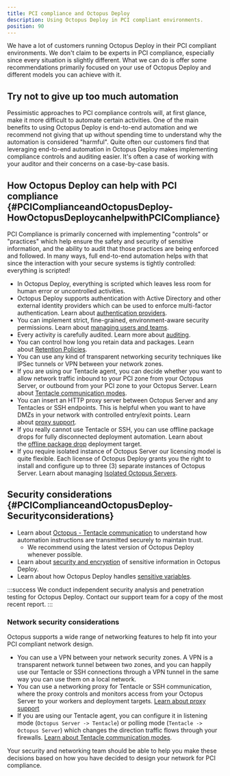 ```yaml
---
title: PCI compliance and Octopus Deploy
description: Using Octopus Deploy in PCI compliant environments.
position: 90
---
```


We have a lot of customers running Octopus Deploy in their PCI compliant environments. We don't claim to be experts in PCI compliance, especially since every situation is slightly different. What we can do is offer some recommendations primarily focused on your use of Octopus Deploy and different models you can achieve with it.

## Try not to give up too much automation

Pessimistic approaches to PCI compliance controls will, at first glance, make it more difficult to automate certain activities. One of the main benefits to using Octopus Deploy is end-to-end automation and we recommend not giving that up without spending time to understand why the automation is considered "harmful". Quite often our customers find that leveraging end-to-end automation in Octopus Deploy makes implementing compliance controls and auditing easier. It's often a case of working with your auditor and their concerns on a case-by-case basis.

## How Octopus Deploy can help with PCI compliance {#PCIComplianceandOctopusDeploy-HowOctopusDeploycanhelpwithPCICompliance}

PCI Compliance is primarily concerned with implementing "controls" or "practices" which help ensure the safety and security of sensitive information, and the ability to audit that those practices are being enforced and followed. In many ways, full end-to-end automation helps with that since the interaction with your secure systems is tightly controlled: everything is scripted!

- In Octopus Deploy, everything is scripted which leaves less room for human error or uncontrolled activities.
- Octopus Deploy supports authentication with Active Directory and other external identity providers which can be used to enforce multi-factor authentication. Learn about [authentication providers](/docs/security/authentication/index.md).
- You can implement strict, fine-grained, environment-aware security permissions. Learn about [managing users and teams](/docs/security/users-and-teams/index.md).
- Every activity is carefully audited. Learn more about [auditing](/docs/security/users-and-teams/auditing/index.md).
- You can control how long you retain data and packages. Learn about [Retention Policies](/docs/administration/retention-policies/index.md).
- You can use any kind of transparent networking security techniques like IPSec tunnels or VPN between your network zones.
- If you are using our Tentacle agent, you can decide whether you want to allow network traffic inbound to your PCI zone from your Octopus Server, or outbound from your PCI zone to your Octopus Server. Learn about [Tentacle communication modes](/docs/infrastructure/deployment-targets/tentacle/tentacle-communication.md).
- You can insert an HTTP proxy server between Octopus Server and any Tentacles or SSH endpoints. This is helpful when you want to have DMZs in your network with controlled entry/exit points. Learn about [proxy support](/docs/infrastructure/deployment-targets/proxy-support.md).
- If you really cannot use Tentacle or SSH, you can use offline package drops for fully disconnected deployment automation. Learn about the [offline package drop](/docs/infrastructure/deployment-targets/offline-package-drop.md) deployment target.
- If you require isolated instance of Octopus Server our licensing model is quite flexible. Each license of Octopus Deploy grants you the right to install and configure up to three (3) separate instances of Octopus Server. Learn about managing [Isolated Octopus Servers](/docs/installation/isolated-octopus-deploy-servers.md).

## Security considerations {#PCIComplianceandOctopusDeploy-Securityconsiderations}

- Learn about [Octopus - Tentacle communication](/docs/security/octopus-tentacle-communication/index.md) to understand how automation instructions are transmitted securely to maintain trust.
  - We recommend using the latest version of Octopus Deploy whenever possible.
- Learn about [security and encryption](/docs/security/data-encryption.md) of sensitive information in Octopus Deploy.
- Learn about how Octopus Deploy handles [sensitive variables](/docs/projects/variables/sensitive-variables.md).

:::success
We conduct independent security analysis and penetration testing for Octopus Deploy. Contact our support team for a copy of the most recent report.
:::

### Network security considerations

Octopus supports a wide range of networking features to help fit into your PCI compliant network design.

- You can use a VPN between your network security zones. A VPN is a transparent network tunnel between two zones, and you can happily use our Tentacle or SSH connections through a VPN tunnel in the same way you can use them on a local network.
- You can use a networking proxy for Tentacle or SSH communication, where the proxy controls and monitors access from your Octopus Server to your workers and deployment targets. [Learn about proxy support](/docs/infrastructure/deployment-targets/proxy-support.md)
- If you are using our Tentacle agent, you can configure it in listening mode (`Octopus Server -> Tentacle`) or polling mode (`Tentacle -> Octopus Server`) which changes the direction traffic flows through your firewalls. [Learn about Tentacle communication modes](/docs/infrastructure/deployment-targets/tentacle/tentacle-communication.md).

Your security and networking team should be able to help you make these decisions based on how you have decided to design your network for PCI compliance.
